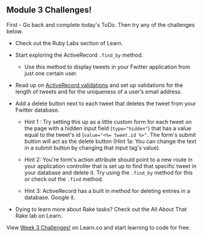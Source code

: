 

## Module 3 Challenges!

First - Go back and complete today's ToDo. Then try any of the challenges below.

+ Check out the Ruby Labs section of Learn.

+ Start exploring the ActiveRecord `.find_by` method.

  * Use this method to display tweets in your Fwitter application from just one certain user.

+ Read up on [ActiveRecord validations](http://guides.rubyonrails.org/active_record_validations.html) and set up validations for the length of tweets and for the uniqueness of a user’s email address.

+ Add a delete button next to each tweet that deletes the tweet from your Fwitter database.

  * Hint 1 : Try setting this up as a little custom form for each tweet on the page with a hidden input field (`type="hidden"`) that has a value equal to the tweet's id (`value="<%= tweet.id %>"`. The form's submit button will act as the delete button (Hint 1a: You can change the text in a submit button by changing that input tag's value).

  * Hint 2: You're form's action attribute should point to a new route in your application controller that is set up to find that specific tweet in your database and delete it. Try using the `.find_by` method for this or check out the `.find` method.

  * Hint 3: ActiveRecord has a built in method for deleting entries in a database. Google it.

+ Dying to learn more about Rake tasks? Check out the All About That Rake lab on Learn.


<p data-visibility='hidden'>View <a href='https://learn.co/lessons/hs-fwitter-module-3-challenges' title='Week 3 Challenges!'>Week 3 Challenges!</a> on Learn.co and start learning to code for free.</p>

